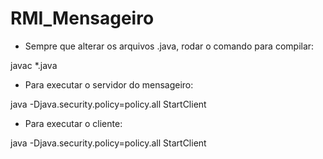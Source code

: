 # RMI_Mensageiro

* Sempre que alterar os arquivos .java, rodar o comando para compilar:

javac \*.java


* Para executar o servidor do mensageiro:

java -Djava.security.policy=policy.all StartClient

* Para executar o cliente:

java -Djava.security.policy=policy.all StartClient
